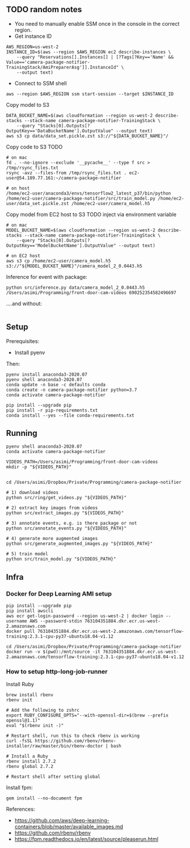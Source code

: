 ## TODO random notes

-   You need to manually enable SSM once in the console in the correct region.
-   Get instance ID

```
AWS_REGION=us-west-2
INSTANCE_ID=$(aws --region $AWS_REGION ec2 describe-instances \
    --query "Reservations[].Instances[] | [?Tags[?Key=='Name' && Value=='camera-package-notifier-TrainingStack/AmiPreparerAsg']].InstanceId" \
    --output text)
```

-   Connect to SSM shell

```
aws --region $AWS_REGION ssm start-session --target $INSTANCE_ID
```

Copy model to S3

```
DATA_BUCKET_NAME=$(aws cloudformation --region us-west-2 describe-stacks --stack-name camera-package-notifier-TrainingStack \
    --query "Stacks[0].Outputs[?OutputKey=='DataBucketName'].OutputValue" --output text)
aws s3 cp data/data_set.pickle.zst s3://"${DATA_BUCKET_NAME}"/
```

Copy code to S3 TODO

```
# on mac
fd . --no-ignore --exclude '__pycache__' --type f src > /tmp/rsync_files.txt
rsync -avz --files-from /tmp/rsync_files.txt . ec2-user@54.189.77.161:~/camera-package-notifier

# on host
/home/ec2-user/anaconda3/envs/tensorflow2_latest_p37/bin/python /home/ec2-user/camera-package-notifier/src/train_model.py /home/ec2-user/data_set.pickle.zst /home/ec2-user/camera_model.h5
```

Copy model from EC2 host to S3
TODO inject via environment variable

```
# on mac
MODEL_BUCKET_NAME=$(aws cloudformation --region us-west-2 describe-stacks --stack-name camera-package-notifier-TrainingStack \
    --query "Stacks[0].Outputs[?OutputKey=='ModelBucketName'].OutputValue" --output text)

# on EC2 host
aws s3 cp /home/ec2-user/camera_model.h5 s3://"${MODEL_BUCKET_NAME}"/camera_model_2_0.0443.h5
```

Inference for event with package:

```
python src/inference.py data/camera_model_2_0.0443.h5 /Users/asimi/Programming/front-door-cam-videos 690252354582496697
```

....and without:

```

```

## Setup

Prerequisites:

-   Install pyenv

Then:

```
pyenv install anaconda3-2020.07
pyenv shell anaconda3-2020.07
conda update -n base -c defaults conda
conda create -n camera-package-notifier python=3.7
conda activate camera-package-notifier

pip install --upgrade pip
pip install -r pip-requirements.txt
conda install --yes --file conda-requirements.txt
```

## Running

```
pyenv shell anaconda3-2020.07
conda activate camera-package-notifier

VIDEOS_PATH=/Users/asimi/Programming/front-door-cam-videos
mkdir -p "${VIDEOS_PATH}"


cd /Users/asimi/Dropbox/Private/Programming/camera-package-notifier

# 1) download videos
python src/ring/get_videos.py "${VIDEOS_PATH}"

# 2) extract key images from videos
python src/extract_images.py "${VIDEOS_PATH}"

# 3) annotate events, e.g. is there package or not
python src/annotate_events.py "${VIDEOS_PATH}"

# 4) generate more augmented images
python src/generate_augmented_images.py "${VIDEOS_PATH}"

# 5) train model
python src/train_model.py "${VIDEOS_PATH}"
```

## Infra

### Docker for Deep Learning AMI setup

```
pip install --upgrade pip
pip install awscli
aws ecr get-login-password --region us-west-2 | docker login --username AWS --password-stdin 763104351884.dkr.ecr.us-west-2.amazonaws.com
docker pull 763104351884.dkr.ecr.us-west-2.amazonaws.com/tensorflow-training:2.3.1-cpu-py37-ubuntu18.04-v1.12

cd /Users/asimi/Dropbox/Private/Programming/camera-package-notifier
docker run -v $(pwd):/mnt/source -it 763104351884.dkr.ecr.us-west-2.amazonaws.com/tensorflow-training:2.3.1-cpu-py37-ubuntu18.04-v1.12
```


### How to setup http-long-job-runner

Install Ruby

```
brew install rbenv
rbenv init

# Add the following to zshrc
export RUBY_CONFIGURE_OPTS="--with-openssl-dir=$(brew --prefix openssl@1.1)"
eval "$(rbenv init -)"

# Restart shell, run this to check rbenv is working
curl -fsSL https://github.com/rbenv/rbenv-installer/raw/master/bin/rbenv-doctor | bash

# Install a Ruby
rbenv install 2.7.2
rbenv global 2.7.2

# Restart shell after setting global
```

Install fpm:

```
gem install --no-document fpm
```

References:

-   https://github.com/aws/deep-learning-containers/blob/master/available_images.md
-   https://github.com/rbenv/rbenv
-   https://fpm.readthedocs.io/en/latest/source/pleaserun.html